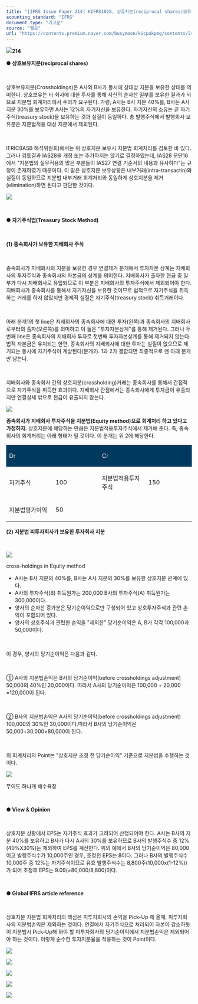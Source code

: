 ```yaml
---
title: "[IFRS Issue Paper 214] KIFRS1028, 상호지분(reciprocal shares)보유시 지분법 회계처리 ①"
acounting_standard: "IFRS"
document_type: "기고문"
source: "엘곰"
url: "https://contents.premium.naver.com/busymoon/kicpakpmg/contents/240905164942348fe"
---
```

![](https://n2.news.naver.com/l.gif?type=content)**214**

**● 상호보유지분(reciprocal shares)**

​

상호보유지분(Crossholdings)은 A사와 B사가 동시에 상대방 지분을 보유한 상태를 의미한다. 상호보유는 타 회사에 대한 투자를 통해 자신의 순자산 일부를 보유한 결과가 되므로 지분법 회계처리에서 주의가 요구된다. 가령, A사는 B사 지분 40%를, B사는 A사 지분 30%를 보유하면 A사는 12%의 자기자신을 보유한다. 자기자신의 소유는 곧 자기주식(treasury stock)을 보유하는 것과 실질이 동일하다. 총 발행주식에서 발행회사 보유분은 지분법적용 대상 지분에서 제외된다.

​

IFRIC(IASB 해석위원회)에서는 위 상호지분 보유시 지분법 회계처리를 검토한 바 있다. 그러나 검토결과 IAS28을 개정 또는 추가하지는 않기로 결정하였는데, IAS28 문단16에서 "지분법의 실무적용의 많은 부분들이 IAS27 연결 기준서의 내용과 유사하다"는 규정이 존재하였기 때문이다. 이 말은 상호지분 보유상황은 내부거래(intra-transactin)와 실질이 동일하므로 지분법 내부거래 회계처리와 동일하게 상호지분을 제거(elimination)하면 된다고 판단한 것이다.

![](https://dthumb-phinf.pstatic.net/dthumb?src=%22https://postfiles.pstatic.net/MjAyMzA2MTNfODYg/MDAxNjg2NjE2OTc5MDYw.45Xw27rEm5kuILH5n7wnJmdYMDEfxCUodNKzWQHYqi4g.biMBM6VAOSKbF-Dt2DL9tc4TtW0vIultxZwkGW7mB0og.PNG.busymoon/image.png?type=w773%22&service=scs&type=w800)

​

**● 자기주식법(Treasury Stock Method)**

​

**(1) 종속회사가 보유한 지배회사 주식**

​

종속회사가 지배회사의 지분을 보유한 경우 연결제거 분개에서 투자자본 상계는 지배회사의 투자주식과 종속회사의 자본금의 상계를 의미한다. 지배회사가 출자한 현금 중 일부가 다시 지배회사로 유입되므로 이 부분은 지배회사의 투자주식에서 제외되어야 한다. 지배회사가 종속회사를 통해서 자기자신을 보유한 것이므로 법적으로 자기주식을 취득하는 거래를 하지 않았지만 경제적 실질은 자기주식(treasury stock) 취득거래이다.

​

아래 분개1의 첫 line은 지배회사의 종속회사에 대한 투자(왼쪽)과 종속회사의 지배회사로부터의 출자(오른쪽)를 의미하고 이 둘은 "투자자본상계"를 통해 제거된다. 그러나 두번째 line은 종속회사의 지배회사 투자로 첫번째 투자자본상계를 통해 제거되지 않는다. 법적 자본금은 유지되는 한편, 종속회사의 지배회사에 대한 투자는 실질이 없으므로 제거되는 동시에 자기주식이 계상된다(분개2). 1과 2가 결합되면 최종적으로 맨 아래 분개만 남는다.

​

지배회사와 종속회사 간의 상호지분(crossholding)거래는 종속회사를 통해서 간접적으로 자기주식을 취득한 효과이다. 지배회사 관점에서는 종속회사에게 투자금이 유출되지만 연결실체 밖으로 현금이 유출되지 않는다.

![](https://scs-phinf.pstatic.net/MjAyNDA5MDVfNzYg/MDAxNzI1NTE5OTE3MTk5._nZkrQxbpiCnFW28T3KAcUIHphTxMyL0Z4jzNIQMra0g.9HwgjTAZJ7hmbq1tbtjaBRRgQFYG4yl50RDrXc62ltQg.PNG/image.png?type=w800)

**종속회사가 지배회사 투자주식을 지분법(Equity method)으로 회계처리 하고 있다고 가정하자.** 상호지분에 해당하는 만큼은 지분법적용투자주식에서 제거해 준다. 즉, 종속회사의 회계처리는 아래 형태가 될 것이다. 이 분개는 위 2에 해당한다.

<table style=""><tbody><tr><td colspan="2" rowspan="1" style="width: 50.0%; height: 43.0px;  background-color: #003960;"><div><p style=""><span style="color:#ffffff;">Dr</span></p></div></td><td colspan="2" rowspan="1" style="width: 50.0%; height: 43.0px;  background-color: #003960;"><div><p style=""><span style="color:#ffffff;">Cr</span></p></div></td></tr><tr><td colspan="1" rowspan="1" style="width: 25.0%; height: 43.0px;  "><div><p style=""><span style="">자기주식</span></p></div></td><td colspan="1" rowspan="1" style="width: 25.0%; height: 43.0px;  "><div><p style=""><span style="">100</span></p></div></td><td colspan="1" rowspan="1" style="width: 25.0%; height: 43.0px;  "><div><p style=""><span style="">지분법적용투자주식</span></p></div></td><td colspan="1" rowspan="1" style="width: 25.0%; height: 43.0px;  "><div><p style=""><span style="">150</span></p></div></td></tr><tr><td colspan="1" rowspan="1" style="width: 25.0%; height: 43.0px;  "><div><p style=""><span style="">지분법평가이익</span></p></div></td><td colspan="1" rowspan="1" style="width: 25.0%; height: 43.0px;  "><div><p style=""><span style="">50</span></p></div></td><td colspan="1" rowspan="1" style="width: 25.0%; height: 43.0px;  "></td><td colspan="1" rowspan="1" style="width: 25.0%; height: 43.0px;  "><div><p style=""><span style="">​</span></p></div></td></tr></tbody></table>

​**(2) 지분법 피투자회사가 보유한 투자회사 지분**

​

![](https://scs-phinf.pstatic.net/MjAyNDA5MDVfMjA5/MDAxNzI1NTIxOTc5Mjcx.1REN2tALjesPYPyNZw5_--7Z1XQJhoQgA9qnmOAFZwUg.Ol3SVc4mkIeivIgDnc-BDznfqqlUQMoWwZGmXwauTk0g.PNG/image.png?type=w800)

cross-holdings in Equity method

- A사는 B사 지분의 40%를, B사는 A사 지분의 30%를 보유한 상호지분 관계에 있다.
- A사의 투자주식(B) 취득원가는 200,000 B사의 투자주식(A) 취득원가는 300,000이다.
- 양사의 순자산 증가분은 당기순이익으로만 구성되어 있고 상호투자주식과 관련 손익이 포함되어 있다.
- 양사의 상호주식과 관련한 손익을 "제외한" 당기순이익은 A, B가 각각 100,000과 50,000이다.

​

이 경우, 양사의 당기순이익은 다음과 같다.

​

① A사의 지분법손익은 B사의 당기순이익(before crossholdings adjustment) 50,000의 40%인 20,000이다. 따라서 A사의 당기순이익은 100,000 + 20,000 =120,000이 된다.

​

② B사의 지분법손익은 A사의 당기순이익(before crossholdings adjustment) 100,000의 30%인 30,000이다.따라서 B사의 당기순이익은 50,000+30,000=80,000이 된다.

​

위 회계처리의 Point는 "상호지분 조정 전 당기순이익" 기준으로 지분법을 수행하는 것이다.

![](https://dthumb-phinf.pstatic.net/dthumb?src=%22https://postfiles.pstatic.net/MjAyMzA2MTNfMjUg/MDAxNjg2NjMzMDM4OTg0.EWHlAkJf-LSsiPCiOhNYCiE_krD5q7Kt4PJBlvC2ghEg.n-_b-Yle_VxWj_kiI2T9WCDmZmnYww5NFgAdS35AfLkg.JPEG.busymoon/352741629_106620715797822_2465568234609709968_n.jpg?type=w773%22&service=scs&type=w800)

무이도 하나개 해수욕장

​

**● View & Opinion**

​

상호지분 상황에서 EPS는 자기주식 효과가 고려되어 산정되어야 한다. A사는 B사의 지분 40%를 보유하고 B사가 다시 A사의 30%를 보유하므로 B사의 발행주식수 중 12%(40%X30%)는 제외하여 EPS를 계산한다. 위의 예에서 B사의 당기순이익은 80,000이고 발행주식수가 10,000주인 경우, 조정전 EPS는 8이다. 그러나 B사의 발행주식수 10,000주 중 12%는 자기주식이므로 유효 발행주식수는 8,800주(10,000x(1-12%))가 되어 조정후 EPS는 9.09(=80,000/8,800)이다.

​

**● Global IFRS article reference**

​

상호지분 지분법 회계처리의 핵심은 피투자회사의 손익을 Pick-Up 해 올때, 피투자회사의 지분법손익은 제외하는 것이다. 연결에서 자기주식으로 처리되어 자본이 감소하듯이 지분법시 Pick-Up해 와야 할 피투자회사의 당기순이익에서 지분법손익은 제외되어야 하는 것이다. 이렇게 순수한 투자지분율을 적용하는 것이 Point이다.

![](https://scs-phinf.pstatic.net/MjAyNDA5MDVfMTIz/MDAxNzI1NTIyODc4Mjk3.tRJVTXEnZDSGzQv4FA2XrUwzlFTTes5FmFB8cmQ9pDcg.Nris-92PfMKs2XN_kOtDs3Knc_Usafqj5KxMucJNd7Ag.PNG/image.png?type=w800)

![](https://scs-phinf.pstatic.net/MjAyNDA5MDVfMjY4/MDAxNzI1NTIyODY0MzE4.GUdsP-nMwl-6o4_jxGSFvQq6Q_JLrcEA54bXLeCAZ3gg.e3G7G8TDGsQgltGvSDq83MBcAflOnHYty_k9bLf-TIYg.PNG/image.png?type=w800)

![](https://scs-phinf.pstatic.net/MjAyNDA5MDVfMTUw/MDAxNzI1NTIzMDA4NjU5.phUxli0B0jvXLERmu7_yJw0fl_KT3MGm2CzCrpyc60Ig.Aadf6QfSJijTQUpu2EmtSxGtaoFYFT-RtQJJDjp8OZEg.PNG/image.png?type=w800)

![](https://scs-phinf.pstatic.net/MjAyNDA5MDVfMjIg/MDAxNzI1NTIzMDg3MTMy._xd6aqoqWu5jH1GY29y2m_CCt1vhgmDm4O0ARJ6kEBog.r2Po0_cPBD2jOK8RUTI-8BNp1tyJP68sf25T4kMLI1Ag.PNG/image.png?type=w800)

[![](https://dthumb-phinf.pstatic.net/dthumb?src=%22https://storep-phinf.pstatic.net/cafe_004/original_28.png?type=p100_100%22&service=scs&type=w800)](https://contents.premium.naver.com/busymoon/kicpakpmg/contents/#)

​

​